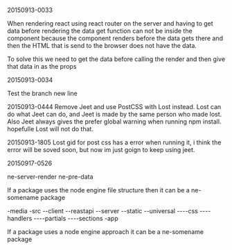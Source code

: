 20150913-0033

When rendering react using react router on the server and having to get data before rendering the data get function can not be inside the component because the component renders before the data gets there and then the HTML that is send to the browser does not have the data.

To solve this we need to get the data before calling the render and then give that data in as the props

20150913-0034

Test the branch 
new line

20150913-0444
Remove Jeet and use PostCSS with Lost instead. Lost can do what Jeet can do, and Jeet is made by the same person who made lost. Also Jeet always gives the prefer global warning when running npm install. hopefulle Lost will not do that.

20150913-1805
Lost gid for post css has a error when running it, i think the error will be soved soon, but now im just goign to keep using jeet.

20150917-0526

ne-server-render
ne-pre-data

If a package uses the node engine file structure then it can be a ne-somename package

-media
-src
--client
--reastapi
--server
--static
--universal
----css
----handlers
----partials
----sections
-app


If a package uses a node engine approach it can be a ne-somename package